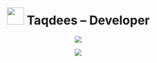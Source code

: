 <h1 align="center">
  <img src="https://cdn.jsdelivr.net/gh/devicons/devicon/icons/github/github-original.svg" width="40" />
  Taqdees – Developer
</h1>

<p align="center">
  <img src="https://readme-typing-svg.herokuapp.com?font=Fira+Code&weight=500&size=22&pause=1000&color=36BCF7&center=true&vCenter=true&width=450&lines=Software+Developer;Want to know about me more? visit my website!" />
</p>

<p align="center">
  <a href="https://portfolio-taqdees-projects.vercel.app/">
    <img src="https://img.shields.io/badge/Want%20to%20know%20about%20me%3F-Visit%20my%20website-36BCF7?style=for-the-badge" />
  </a>
</p>
